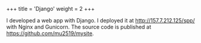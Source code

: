 +++
title = 'Django'
weight = 2
+++

I developed a web app with Django. I deployed it at <http://157.7.212.125/spp/> with Nginx and Gunicorn. The source code is published at <https://github.com/mu2519/mysite>.
